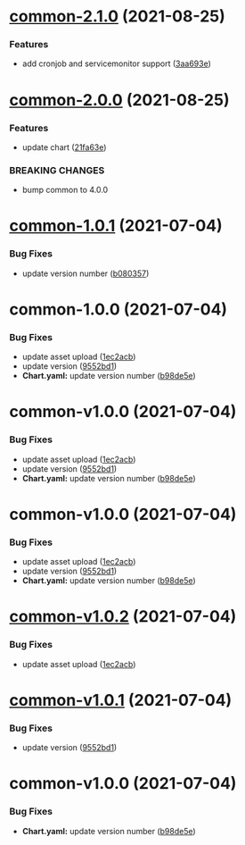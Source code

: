 # [common-2.1.0](https://github.com/AlexanderBabel/helm-charts/compare/common-2.0.0...common-2.1.0) (2021-08-25)


### Features

* add cronjob and servicemonitor support ([3aa693e](https://github.com/AlexanderBabel/helm-charts/commit/3aa693e00973956ec084587608e60501cee7dd0f))

# [common-2.0.0](https://github.com/AlexanderBabel/helm-charts/compare/common-1.0.1...common-2.0.0) (2021-08-25)


### Features

* update chart ([21fa63e](https://github.com/AlexanderBabel/helm-charts/commit/21fa63e7d5238c6970605bdab15393ebf10bd6da))


### BREAKING CHANGES

* bump common to 4.0.0

# [common-1.0.1](https://github.com/AlexanderBabel/helm-charts/compare/common-1.0.0...common-1.0.1) (2021-07-04)


### Bug Fixes

* update version number ([b080357](https://github.com/AlexanderBabel/helm-charts/commit/b0803573cbbb2d22a8071f4793a391741d95d4a2))

# common-1.0.0 (2021-07-04)


### Bug Fixes

* update asset upload ([1ec2acb](https://github.com/AlexanderBabel/helm-charts/commit/1ec2acb2dd7ca2eee562765dddd4dc2d6af4a1d6))
* update version ([9552bd1](https://github.com/AlexanderBabel/helm-charts/commit/9552bd1dd402abd02715507d382879f6374ddd3f))
* **Chart.yaml:** update version number ([b98de5e](https://github.com/AlexanderBabel/helm-charts/commit/b98de5e36d77a38140fd7c1e8b83f110c7675bbf))

# common-v1.0.0 (2021-07-04)


### Bug Fixes

* update asset upload ([1ec2acb](https://github.com/AlexanderBabel/helm-charts/commit/1ec2acb2dd7ca2eee562765dddd4dc2d6af4a1d6))
* update version ([9552bd1](https://github.com/AlexanderBabel/helm-charts/commit/9552bd1dd402abd02715507d382879f6374ddd3f))
* **Chart.yaml:** update version number ([b98de5e](https://github.com/AlexanderBabel/helm-charts/commit/b98de5e36d77a38140fd7c1e8b83f110c7675bbf))

# common-v1.0.0 (2021-07-04)


### Bug Fixes

* update asset upload ([1ec2acb](https://github.com/AlexanderBabel/helm-charts/commit/1ec2acb2dd7ca2eee562765dddd4dc2d6af4a1d6))
* update version ([9552bd1](https://github.com/AlexanderBabel/helm-charts/commit/9552bd1dd402abd02715507d382879f6374ddd3f))
* **Chart.yaml:** update version number ([b98de5e](https://github.com/AlexanderBabel/helm-charts/commit/b98de5e36d77a38140fd7c1e8b83f110c7675bbf))

# [common-v1.0.2](https://github.com/AlexanderBabel/helm-charts/compare/common-v1.0.1...common-v1.0.2) (2021-07-04)


### Bug Fixes

* update asset upload ([1ec2acb](https://github.com/AlexanderBabel/helm-charts/commit/1ec2acb2dd7ca2eee562765dddd4dc2d6af4a1d6))

# [common-v1.0.1](https://github.com/AlexanderBabel/helm-charts/compare/common-v1.0.0...common-v1.0.1) (2021-07-04)


### Bug Fixes

* update version ([9552bd1](https://github.com/AlexanderBabel/helm-charts/commit/9552bd1dd402abd02715507d382879f6374ddd3f))

# common-v1.0.0 (2021-07-04)


### Bug Fixes

* **Chart.yaml:** update version number ([b98de5e](https://github.com/AlexanderBabel/helm-charts/commit/b98de5e36d77a38140fd7c1e8b83f110c7675bbf))
